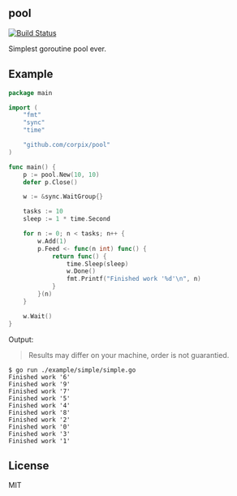 pool
----

[![Build Status](https://travis-ci.org/corpix/pool.svg?branch=master)](https://travis-ci.org/corpix/pool)

Simplest goroutine pool ever.

## Example
``` go
package main

import (
	"fmt"
	"sync"
	"time"

	"github.com/corpix/pool"
)

func main() {
	p := pool.New(10, 10)
	defer p.Close()

	w := &sync.WaitGroup{}

	tasks := 10
	sleep := 1 * time.Second

	for n := 0; n < tasks; n++ {
		w.Add(1)
		p.Feed <- func(n int) func() {
			return func() {
				time.Sleep(sleep)
				w.Done()
				fmt.Printf("Finished work '%d'\n", n)
			}
		}(n)
	}

	w.Wait()
}
```

Output:

> Results may differ on your machine, order is not guarantied.

``` console
$ go run ./example/simple/simple.go
Finished work '6'
Finished work '9'
Finished work '7'
Finished work '5'
Finished work '4'
Finished work '8'
Finished work '2'
Finished work '0'
Finished work '3'
Finished work '1'
```

## License

MIT
